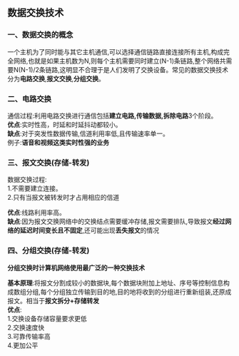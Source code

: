 ## 数据交换技术
### 一、数据交换的概念
一个主机为了同时能与其它主机通信,可以选择通信链路直接连接所有主机,构成完全网络,也就是如果主机数为N,则每个主机需要同时建立(N-1)条链路,整个网络共需要N(N-1)/2条链路,这明显不合理于是人们发明了交换设备。常见的数据交换技术分为**电路交换**,**报文交换**,**分组交换**。
### 二、电路交换
通信过程:利用电路交换进行通信包括**建立电路,传输数据,拆除电路**3个阶段。  
**优点**:实时性高，时延和时延抖动都较小。  
**缺点**:对于突发性数据传输,信道利用率低,且传输速率单一。  
例子:**语音和视频这类实时性强的业务**  

### 三、报文交换(存储-转发)
数据交换过程:  
1.不需要建立连接。  
2.只有当报文被转发时才占用相应的信道  

**优点**:线路利用率高。  
**缺点**:因为报文交换网络中的交换结点需要缓冲存储,报文需要排队,导致报文**经过网络的延迟时间变长且不固定**,还可能出现**丢失报文**的情况

### 四、分组交换(存储-转发)
**分组交换时计算机网络使用最广泛的一种交换技术** 

**基本原理**:将报文分割成较小的数据块,每个数据块附加上地址、序号等控制信息构成数组分组,每个分组独立传输到目的地,目的地将收到的分组进行重新组装,还原成报文。相当于**报文拆分+存储转发**  
**优点**:  
1.交换设备存储容量要求更低  
2.交换速度快  
3.可靠传输率高  
4.更加公平  